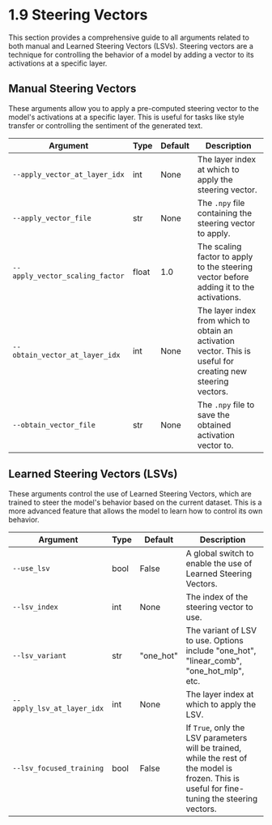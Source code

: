 # 1.9 Steering Vectors

This section provides a comprehensive guide to all arguments related to both manual and Learned Steering Vectors (LSVs). Steering vectors are a technique for controlling the behavior of a model by adding a vector to its activations at a specific layer.

## Manual Steering Vectors

These arguments allow you to apply a pre-computed steering vector to the model's activations at a specific layer. This is useful for tasks like style transfer or controlling the sentiment of the generated text.

| Argument | Type | Default | Description |
|---|---|---|---|
| `--apply_vector_at_layer_idx` | int | None | The layer index at which to apply the steering vector. |
| `--apply_vector_file` | str | None | The `.npy` file containing the steering vector to apply. |
| `--apply_vector_scaling_factor` | float | 1.0 | The scaling factor to apply to the steering vector before adding it to the activations. |
| `--obtain_vector_at_layer_idx` | int | None | The layer index from which to obtain an activation vector. This is useful for creating new steering vectors. |
| `--obtain_vector_file` | str | None | The `.npy` file to save the obtained activation vector to. |

## Learned Steering Vectors (LSVs)

These arguments control the use of Learned Steering Vectors, which are trained to steer the model's behavior based on the current dataset. This is a more advanced feature that allows the model to learn how to control its own behavior.

| Argument | Type | Default | Description |
|---|---|---|---|
| `--use_lsv` | bool | False | A global switch to enable the use of Learned Steering Vectors. |
| `--lsv_index` | int | None | The index of the steering vector to use. |
| `--lsv_variant` | str | "one_hot" | The variant of LSV to use. Options include "one_hot", "linear_comb", "one_hot_mlp", etc. |
| `--apply_lsv_at_layer_idx` | int | None | The layer index at which to apply the LSV. |
| `--lsv_focused_training` | bool | False | If `True`, only the LSV parameters will be trained, while the rest of the model is frozen. This is useful for fine-tuning the steering vectors. |